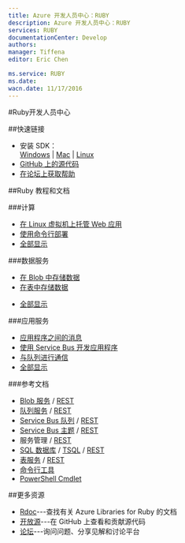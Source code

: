 ```yaml
---
title: Azure 开发人员中心：RUBY
description: Azure 开发人员中心：RUBY
services: RUBY
documentationCenter: Develop
authors: 
manager: Tiffena
editor: Eric Chen

ms.service: RUBY
ms.date: 
wacn.date: 11/17/2016
---
```


#Ruby开发人员中心

##快速链接

- 安装 SDK：<br>
    [Windows](https://go.microsoft.com/fwlink/?LinkId=296417&clcid=0x409) | [Mac](http://go.microsoft.com/fwlink/?linkid=253471&clcid=0x804) | [Linux](http://go.microsoft.com/fwlink/?linkid=253472&clcid=0x804)
- [GitHub 上的源代码](https://github.com/Azure/azure-sdk-for-ruby)
- [在论坛上获取帮助](https://www.azure.cn/support/forums)

##Ruby 教程和文档

###计算
- [在 Linux 虚拟机上托管 Web 应用](../articles/virtual-machines/virtual-machines-linux-classic-ruby-rails-web-app.md)
- [使用命令行部署](../articles/xplat-cli-install.md)
- [全部显示](/develop/ruby/compute)

###数据服务
- [在 Blob 中存储数据](../articles/storage/storage-ruby-how-to-use-blob-storage.md)
- [在表中存储数据](../articles/storage/storage-ruby-how-to-use-table-storage.md)
<!--- [管理和分析数据](/documentation/articles/fundamentals-data-management-business-analytics/)-->
- [全部显示](/develop/ruby/data)

###应用服务
- [应用程序之间的消息](../articles/service-bus-messaging/service-bus-ruby-how-to-use-queues.md)
- [使用 Service Bus 开发应用程序](../articles/service-bus-messaging/service-bus-ruby-how-to-use-topics-subscriptions.md)
- [与队列进行通信](../articles/storage/storage-ruby-how-to-use-queue-storage.md)
- [全部显示](/develop/ruby/app-services)

###参考文档
- [Blob 服务](../articles/storage/storage-ruby-how-to-use-blob-storage.md) / [REST](http://msdn.microsoft.com/zh-cn/library/azure/dd179355)
- [队列服务](../articles/storage/storage-ruby-how-to-use-queue-storage.md) / [REST](http://msdn.microsoft.com/zh-cn/library/azure/dd179355)
- [Service Bus 队列](../articles/service-bus-messaging/service-bus-ruby-how-to-use-queues.md) / [REST](http://msdn.microsoft.com/zh-cn/library/azure/hh780717)
- [Service Bus 主题](../articles/service-bus-messaging/service-bus-ruby-how-to-use-topics-subscriptions.md) / [REST](http://msdn.microsoft.com/zh-cn/library/azure/hh780717)
- 服务管理 / [REST](http://msdn.microsoft.com/zh-cn/library/azure/ee460799)
- [SQL 数据库](http://social.technet.microsoft.com/wiki/contents/articles/3896.connect-to-windows-azure-sql-database-from-ruby-applications.aspx) / [TSQL](http://msdn.microsoft.com/zh-cn/library/azure/ee336281) / [REST](http://msdn.microsoft.com/zh-cn/library/azure/gg715283)
- [表服务](../articles/storage/storage-ruby-how-to-use-table-storage.md) / [REST](http://msdn.microsoft.com/zh-cn/library/azure/dd179355)
- [命令行工具](../articles/xplat-cli-install.md)
- [PowerShell Cmdlet](../articles/powershell-install-configure.md)

##更多资源

- [Rdoc](http://www.rubydoc.info/gems/azure/frames)---查找有关 Azure Libraries for Ruby 的文档
- [开放源](https://github.com/Azure/azure-sdk-for-ruby)---在 GitHub 上查看和贡献源代码
- [论坛](https://www.azure.cn/support/forums)---询问问题、分享见解和讨论平台
